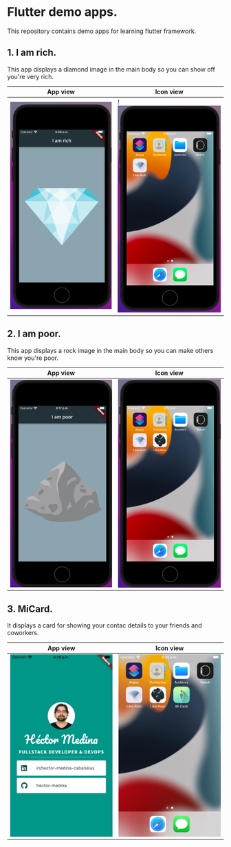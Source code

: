 # Flutter demo apps.

This repository contains demo apps for learning flutter framework.

## 1. I am rich.

This app displays a diamond image in the main body so you can show off you're very rich. 

| App view             |  Icon view |
| --- | --- |
| ![](https://github.com/hector-medina/flutter-demo-apps/blob/main/1.%20I%20am%20rich/images/i_am_rich.png?raw=true)  | !![](https://github.com/hector-medina/flutter-demo-apps/blob/main/1.%20I%20am%20rich/images/i_am_rich_icon_view.png?raw=true) |


## 2. I am poor.

This app displays a rock image in the main body so you can make others know you're poor.

| App view             |  Icon view |
| --- | --- |
| ![](https://github.com/hector-medina/flutter-demo-apps/blob/main/2.%20I%20am%20poor/images/i-am-poor-app.png?raw=true)  | ![](https://github.com/hector-medina/flutter-demo-apps/blob/main/2.%20I%20am%20poor/images/i-am-poor-icon.png?raw=true) |

## 3. MiCard.

It displays a card for showing your contac details to your friends and coworkers.


| App view             |  Icon view |
| --- | --- |
| ![](https://github.com/hector-medina/flutter-demo-apps/blob/main/3.%20MiCard/images/micard-app.png?raw=true)  | ![](https://github.com/hector-medina/flutter-demo-apps/blob/main/3.%20MiCard/images/micard-icon.png?raw=true) |



